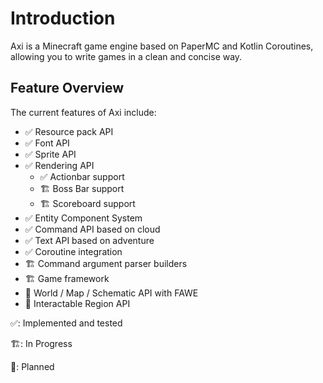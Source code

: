 # Introduction

Axi is a Minecraft game engine based on PaperMC and Kotlin
Coroutines, allowing you to write games in a clean and
concise way.

## Feature Overview

The current features of Axi include:

- ✅ Resource pack API
- ✅ Font API
- ✅ Sprite API
- ✅ Rendering API
  - ✅ Actionbar support
  - 🏗️ Boss Bar support
  - 🏗️ Scoreboard support
- ✅ Entity Component System
- ✅ Command API based on cloud
- ✅ Text API based on adventure
- ✅ Coroutine integration
- 🏗️ Command argument parser builders
- 🏗️ Game framework
- 📝 World / Map / Schematic API with FAWE
- 📝 Interactable Region API

✅: Implemented and tested

🏗️: In Progress

📝: Planned
